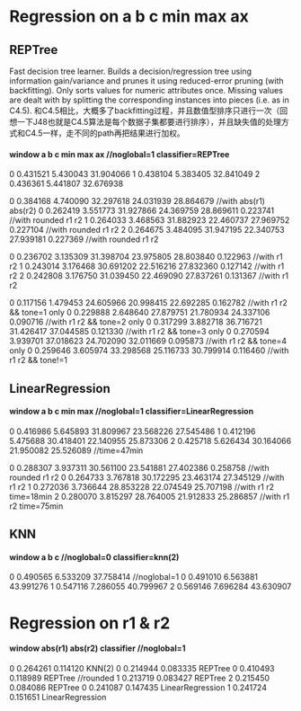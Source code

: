# Regression on a b c min max ax

## REPTree
Fast decision tree learner. Builds a decision/regression tree using information gain/variance and prunes it using reduced-error pruning (with backfitting).  Only sorts values for numeric attributes once. Missing values are dealt with by splitting the corresponding instances into pieces (i.e. as in C4.5).
和C4.5相比，大概多了backfitting过程，并且数值型排序只进行一次（回想一下J48也就是C4.5算法是每个数据子集都要进行排序），并且缺失值的处理方式和C4.5一样，走不同的path再把结果进行加权。

#### window a b c min max ax //noglobal=1 classifier=REPTree
0 0.431521 5.430043 31.904066
1 0.438104 5.383405 32.841049
2 0.436361 5.441807 32.676938

0 0.384168 4.740090 32.297618 24.031939 28.864679 //with abs(r1) abs(r2)
0 0.262419 3.551773 31.927866 24.369759 28.869611 0.223741 //with rounded r1 r2
1 0.264033 3.468563 31.882923 22.460737 27.969752 0.227104 //with rounded r1 r2
2 0.264675 3.484095 31.947195 22.340753 27.939181 0.227369 //with rounded r1 r2

0 0.236702 3.135309 31.398704 23.975805 28.803840 0.122963 //with r1 r2
1 0.243014 3.176468 30.691202 22.516216 27.832360 0.127142 //with r1 r2
2 0.242808 3.176750 31.039450 22.469090 27.837261 0.131367 //with r1 r2

0 0.117156 1.479453 24.605966 20.998415 22.692285 0.162782 //with r1 r2 && tone=1 only
0 0.229888 2.648640 27.879751 21.780934 24.337106 0.090716 //with r1 r2 && tone=2 only
0 0.317299 3.882718 36.716721 31.426417 37.044585 0.121330 //with r1 r2 && tone=3 only
0 0.270594 3.939701 37.018623 24.702090 32.011669 0.095873 //with r1 r2 && tone=4 only
0 0.259646 3.605974 33.298568 25.116733 30.799914 0.116460 //with r1 r2 && tone!=1

## LinearRegression

#### window a b c min max //noglobal=1 classifier=LinearRegression
0 0.416986 5.645893 31.809967 23.568226 27.545486
1 0.412196 5.475688 30.418401 22.140955 25.873306
2 0.425718 5.626434 30.164066 21.950082 25.526089 //time=47min

0 0.288307 3.937311 30.561100 23.541881 27.402386 0.258758 //with rounded r1 r2
0 0.264733 3.767818 30.172295 23.463174 27.345129 //with r1 r2
1 0.272036 3.736644 28.853228 22.074549 25.707198 //with r1 r2 time=18min
2 0.280070 3.815297 28.764005 21.912833 25.286857 //with r1 r2 time=75min

## KNN

#### window a b c //noglobal=0 classifier=knn(2)
0 0.490565 6.533209 37.758414 //noglobal=1
0 0.491010 6.563881 43.991276
1 0.547116 7.286055 40.799967
2 0.569146 7.696284 43.630907

# Regression on r1 & r2

#### window abs(r1) abs(r2) classifier //noglobal=1
0 0.264261 0.114120 KNN(2)
0 0.214944 0.083335 REPTree
0 0.410493 0.118989 REPTree //rounded
1 0.213719 0.083427 REPTree
2 0.215450 0.084086 REPTree
0 0.241087 0.147435 LinearRegression
1 0.241724 0.151651 LinearRegression
